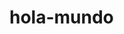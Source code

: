 # hola-mundo
<actions>
   <add path="configuration/SharePoint/SafeControls">
      <SafeControl
         Assembly="System.Web, Version=1.0.5000.0, Culture=neutral, 
            PublicKeyToken=b03f5f7f11d50a3a"
         Namespace="System.Web.UI.WebControls"
         TypeName="*"
         Safe="True"/>
   </add>
   <remove path="configuration/SharePoint/RuntimeFilter"/>
   <add path="configuration/SharePoint">
      <RuntimeFilter
         Assembly="Company.Product, Version=1.0.1000.0, 
            Culture=neutral, PublickKeyToken=1111111111"
         Class="MyRuntTimeFilter",
         BuilderUrl="MyBuilderUrl"/>
   </add>
</actions>
